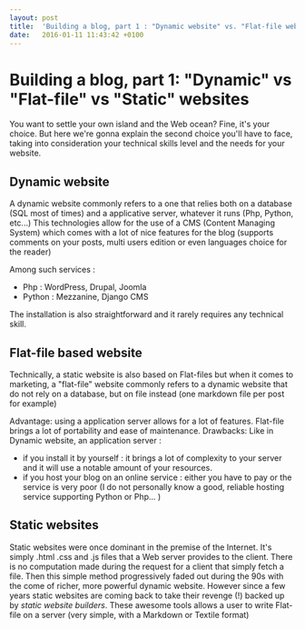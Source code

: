 ```yaml
---
layout: post
title:  'Building a blog, part 1 : "Dynamic website" vs. "Flat-file website" vs. "Static website"'
date:   2016-01-11 11:43:42 +0100
---
```


# Building a blog, part 1: "Dynamic" vs "Flat-file" vs "Static" websites

You want to settle your own island and the Web ocean? Fine, it's your choice. But here we're gonna explain the second choice you'll have to face, taking into consideration your technical skills level and the needs for your website.

## Dynamic website

A dynamic website commonly refers to a one that relies both on a database (SQL most of times) and a applicative server, whatever it runs (Php, Python, etc...) 
This technologies allow for the use of a CMS (Content Managing System) which comes with a lot of nice features for the blog (supports comments on your posts, multi users edition or even languages choice for the reader)

Among such services :

- Php : WordPress, Drupal, Joomla
- Python : Mezzanine, Django CMS

The installation is also straightforward and it rarely requires any technical skill.

## Flat-file based website 
Technically, a static website is also based on Flat-files but when it comes to marketing, a "flat-file" website commonly refers to a dynamic website that do not rely on a database, but on file instead (one markdown file per post for example)

Advantage: using a application server allows for a lot of features. Flat-file brings a lot of portability and ease of maintenance. 
Drawbacks: Like in Dynamic website, an application server :
- if you install it by yourself : it brings a lot of complexity to your server and it will use a notable amount of your resources. 
- if you host your blog on an online service : either you have to pay or the service is very poor (I do not personally know a good, reliable hosting service supporting Python or Php... )

## Static websites
Static websites were once dominant in the premise of the Internet. It's simply .html .css and .js files that a Web server provides to the client. There is no computation made during the request for a client that simply fetch a file.
Then this simple method progressively faded out during the 90s with the come of richer, more powerful dynamic website. 
However since a few years static websites are coming back to take their revenge (!) backed up by *static website builders*. These awesome tools allows a user to write Flat-file on a server (very simple, with a Markdown or Textile format)
